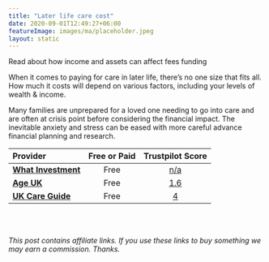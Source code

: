 ```yaml
---
title: "Later life care cost"
date: 2020-09-01T12:49:27+06:00
featureImage: images/ma/placeholder.jpeg
layout: static
---
```


Read about how income and assets can affect fees funding

When it comes to paying for care in later life, there’s no one size that fits all. How much it costs will depend on various factors, including your levels of wealth & income.

Many families are unprepared for a loved one needing to go into care and are often at crisis point before considering the financial impact. The inevitable anxiety and stress can be eased with more careful advance financial planning and research.

| Provider      | Free or Paid  |  Trustpilot Score  |
| :-----------          | :--------------:      |  :--------------:         |
| [**What Investment**](https://www.whatinvestment.co.uk/the-cost-of-care-in-later-life-2621038/) | Free | [n/a](n/a) | 
| [**Age UK**](https://www.ageuk.org.uk/information-advice/care/paying-for-care/) | Free | [1.6](https://www.trustpilot.com/review/ageuk.co.uk) | 
| [**UK Care Guide**](https://ukcareguide.co.uk/paying-for-care/) | Free | [4](https://www.trustpilot.com/review/www.ukcareguide.co.uk) | 
  

<br/><br/>

*This post contains affiliate links. If you use these links to buy something we may
earn a commission. Thanks.*






